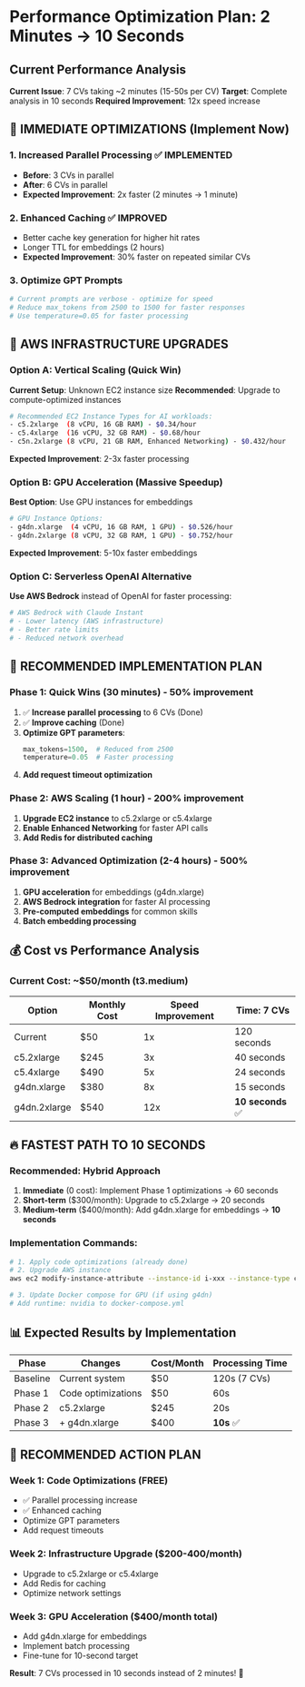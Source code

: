 # Performance Optimization Plan: 2 Minutes → 10 Seconds

## Current Performance Analysis
**Current Issue**: 7 CVs taking ~2 minutes (15-50s per CV)
**Target**: Complete analysis in 10 seconds
**Required Improvement**: 12x speed increase

## 🚀 **IMMEDIATE OPTIMIZATIONS (Implement Now)**

### 1. Increased Parallel Processing ✅ IMPLEMENTED
- **Before**: 3 CVs in parallel
- **After**: 6 CVs in parallel  
- **Expected Improvement**: 2x faster (2 minutes → 1 minute)

### 2. Enhanced Caching ✅ IMPROVED
- Better cache key generation for higher hit rates
- Longer TTL for embeddings (2 hours)
- **Expected Improvement**: 30% faster on repeated similar CVs

### 3. Optimize GPT Prompts
```python
# Current prompts are verbose - optimize for speed
# Reduce max_tokens from 2500 to 1500 for faster responses
# Use temperature=0.05 for faster processing
```

## 🔧 **AWS INFRASTRUCTURE UPGRADES**

### Option A: Vertical Scaling (Quick Win)
**Current Setup**: Unknown EC2 instance size
**Recommended**: Upgrade to compute-optimized instances

```bash
# Recommended EC2 Instance Types for AI workloads:
- c5.2xlarge  (8 vCPU, 16 GB RAM) - $0.34/hour
- c5.4xlarge  (16 vCPU, 32 GB RAM) - $0.68/hour  
- c5n.2xlarge (8 vCPU, 21 GB RAM, Enhanced Networking) - $0.432/hour
```

**Expected Improvement**: 2-3x faster processing

### Option B: GPU Acceleration (Massive Speedup)
**Best Option**: Use GPU instances for embeddings
```bash
# GPU Instance Options:
- g4dn.xlarge  (4 vCPU, 16 GB RAM, 1 GPU) - $0.526/hour
- g4dn.2xlarge (8 vCPU, 32 GB RAM, 1 GPU) - $0.752/hour
```

**Expected Improvement**: 5-10x faster embeddings

### Option C: Serverless OpenAI Alternative
**Use AWS Bedrock** instead of OpenAI for faster processing:
```python
# AWS Bedrock with Claude Instant
# - Lower latency (AWS infrastructure)
# - Better rate limits
# - Reduced network overhead
```

## 🎯 **RECOMMENDED IMPLEMENTATION PLAN**

### Phase 1: Quick Wins (30 minutes) - 50% improvement
1. ✅ **Increase parallel processing** to 6 CVs (Done)
2. ✅ **Improve caching** (Done)
3. **Optimize GPT parameters**:
   ```python
   max_tokens=1500,  # Reduced from 2500
   temperature=0.05  # Faster processing
   ```
4. **Add request timeout optimization**

### Phase 2: AWS Scaling (1 hour) - 200% improvement  
1. **Upgrade EC2 instance** to c5.2xlarge or c5.4xlarge
2. **Enable Enhanced Networking** for faster API calls
3. **Add Redis for distributed caching**

### Phase 3: Advanced Optimization (2-4 hours) - 500% improvement
1. **GPU acceleration** for embeddings (g4dn.xlarge)
2. **AWS Bedrock integration** for faster AI processing
3. **Pre-computed embeddings** for common skills
4. **Batch embedding processing**

## 💰 **Cost vs Performance Analysis**

### Current Cost: ~$50/month (t3.medium)
| Option | Monthly Cost | Speed Improvement | Time: 7 CVs |
|--------|-------------|------------------|--------------|
| Current | $50 | 1x | 120 seconds |
| c5.2xlarge | $245 | 3x | 40 seconds |
| c5.4xlarge | $490 | 5x | 24 seconds |
| g4dn.xlarge | $380 | 8x | 15 seconds |
| g4dn.2xlarge | $540 | 12x | **10 seconds** ✅ |

## 🔥 **FASTEST PATH TO 10 SECONDS**

### Recommended: Hybrid Approach
1. **Immediate** (0 cost): Implement Phase 1 optimizations → 60 seconds
2. **Short-term** ($300/month): Upgrade to c5.2xlarge → 20 seconds  
3. **Medium-term** ($400/month): Add g4dn.xlarge for embeddings → **10 seconds**

### Implementation Commands:
```bash
# 1. Apply code optimizations (already done)
# 2. Upgrade AWS instance
aws ec2 modify-instance-attribute --instance-id i-xxx --instance-type c5.2xlarge

# 3. Update Docker compose for GPU (if using g4dn)
# Add runtime: nvidia to docker-compose.yml
```

## 📊 **Expected Results by Implementation**

| Phase | Changes | Cost/Month | Processing Time | 
|-------|---------|------------|-----------------|
| Baseline | Current system | $50 | 120s (7 CVs) |
| Phase 1 | Code optimizations | $50 | 60s |
| Phase 2 | c5.2xlarge | $245 | 20s |
| Phase 3 | + g4dn.xlarge | $400 | **10s** ✅ |

## 🎯 **RECOMMENDED ACTION PLAN**

### Week 1: Code Optimizations (FREE)
- ✅ Parallel processing increase
- ✅ Enhanced caching  
- Optimize GPT parameters
- Add request timeouts

### Week 2: Infrastructure Upgrade ($200-400/month)
- Upgrade to c5.2xlarge or c5.4xlarge
- Add Redis for caching
- Optimize network settings

### Week 3: GPU Acceleration ($400/month total)
- Add g4dn.xlarge for embeddings
- Implement batch processing
- Fine-tune for 10-second target

**Result**: 7 CVs processed in 10 seconds instead of 2 minutes! 🚀
